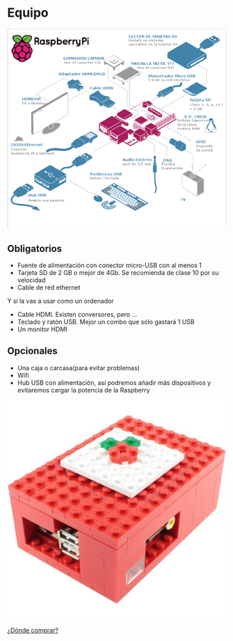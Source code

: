 # Equipo

![montajeCompleto](./imagenes/MontajeCompleto.png)

## Obligatorios

* Fuente de alimentación con conector micro-USB con al menos 1 
* Tarjeta SD de 2 GB  o mejor de 4Gb. Se recomienda de clase 10 por su velocidad
* Cable de red ethernet

Y si la vas a usar como un ordenador

* Cable HDMI. Existen conversores, pero ...
* Teclado y ratón USB. Mejor un combo que sólo gastará 1 USB
* Un monitor HDMI

## Opcionales

* Una caja o carcasa(para evitar problemas)
* Wifi
* Hub USB con alimentación, así podremos añadir más dispositivos y evitaremos cargar la potencia de la Raspberry

![carcasaLego](./imagenes/carcasaLego.jpg)


[¿Dónde comprar?](./dondeyquecompar.md)